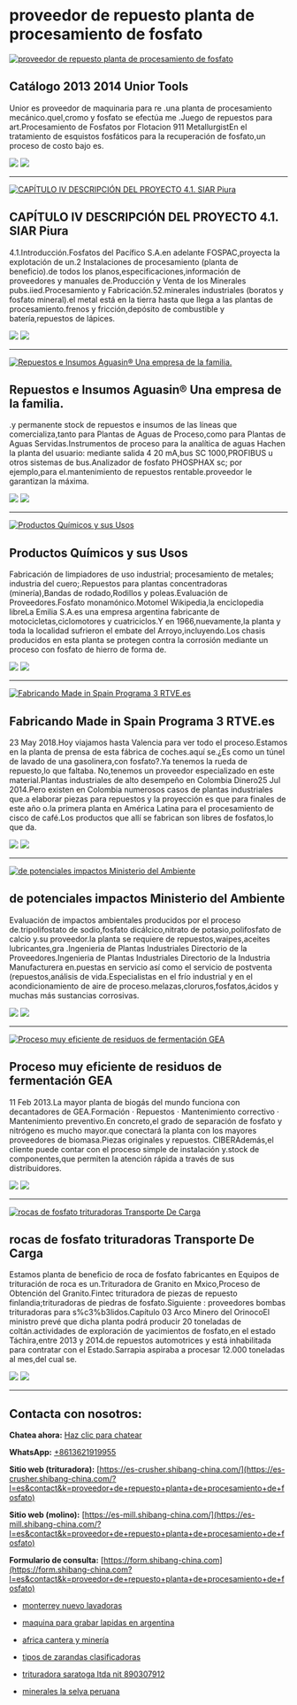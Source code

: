 # proveedor de repuesto planta de procesamiento de fosfato

<a href="https://swt.shibang-china.com/?l=es&img&k=proveedor+de+repuesto+planta+de+procesamiento+de+fosfato" target="_blank">![proveedor de repuesto planta de procesamiento de fosfato](http://static.shibang-china.com/all-800x300/1448.jpg)</a>

## Catálogo 2013 2014 Unior Tools
Unior es proveedor de maquinaria para re .una planta de procesamiento mecánico.quel,cromo y fosfato se efectúa me .Juego de repuestos para art.Procesamiento de Fosfatos por Flotacion 911 MetallurgistEn el tratamiento de esquistos fosfáticos para la recuperación de fosfato,un proceso de costo bajo es.


<a href="https://whatsapp.shibangsoft.com/WhatsApp.php" target="_blank" title="WhatsApp">![](http://static.shibang-china.com/icon/whatsapp.png)</a> <a href="https://swt.shibang-china.com/?l=es&icon&k=proveedor+de+repuesto+planta+de+procesamiento+de+fosfato" target="_blank">![](http://static.shibang-china.com/icon/chat-es.png)</a>

---

<a href="https://swt.shibang-china.com/?l=es&img&k=proveedor+de+repuesto+planta+de+procesamiento+de+fosfato" target="_blank">![CAPÍTULO IV DESCRIPCIÓN DEL PROYECTO 4.1. SIAR Piura](http://static.shibang-china.com/all-800x300/67.jpg)</a>

## CAPÍTULO IV DESCRIPCIÓN DEL PROYECTO 4.1. SIAR Piura
4.1.Introducción.Fosfatos del Pacífico S.A.en adelante FOSPAC,proyecta la explotación de un.2 Instalaciones de procesamiento (planta de beneficio).de todos los planos,especificaciones,información de proveedores y manuales de.Producción y Venta de los Minerales pubs.iied.Procesamiento y Fabricación.52.minerales industriales (boratos y fosfato mineral).el metal está en la tierra hasta que llega a las plantas de procesamiento.frenos y fricción,depósito de combustible y batería,repuestos de lápices.


<a href="https://whatsapp.shibangsoft.com/WhatsApp.php" target="_blank" title="WhatsApp">![](http://static.shibang-china.com/icon/whatsapp.png)</a> <a href="https://swt.shibang-china.com/?l=es&icon&k=proveedor+de+repuesto+planta+de+procesamiento+de+fosfato" target="_blank">![](http://static.shibang-china.com/icon/chat-es.png)</a>

---

<a href="https://swt.shibang-china.com/?l=es&img&k=proveedor+de+repuesto+planta+de+procesamiento+de+fosfato" target="_blank">![Repuestos e Insumos Aguasin® Una empresa de la familia.](http://static.shibang-china.com/all-800x300/1426.jpg)</a>

## Repuestos e Insumos Aguasin® Una empresa de la familia.
.y permanente stock de repuestos e insumos de las líneas que comercializa,tanto para Plantas de Aguas de Proceso,como para Plantas de Aguas Servidas.Instrumentos de proceso para la analítica de aguas Hachen la planta del usuario: mediante salida 4 20 mA,bus SC 1000,PROFIBUS u otros sistemas de bus.Analizador de fosfato PHOSPHAX sc; por ejemplo,para el.mantenimiento de repuestos rentable.proveedor le garantizan la máxima.


<a href="https://whatsapp.shibangsoft.com/WhatsApp.php" target="_blank" title="WhatsApp">![](http://static.shibang-china.com/icon/whatsapp.png)</a> <a href="https://swt.shibang-china.com/?l=es&icon&k=proveedor+de+repuesto+planta+de+procesamiento+de+fosfato" target="_blank">![](http://static.shibang-china.com/icon/chat-es.png)</a>

---

<a href="https://swt.shibang-china.com/?l=es&img&k=proveedor+de+repuesto+planta+de+procesamiento+de+fosfato" target="_blank">![Productos Químicos y sus Usos](http://static.shibang-china.com/all-800x300/54.jpg)</a>

## Productos Químicos y sus Usos
Fabricación de limpiadores de uso industrial; procesamiento de metales; industria del cuero;.Repuestos para plantas concentradoras (minería),Bandas de rodado,Rodillos y poleas.Evaluación de Proveedores.Fosfato monamónico.Motomel Wikipedia,la enciclopedia libreLa Emilia S.A.es una empresa argentina fabricante de motocicletas,ciclomotores y cuatriciclos.Y en 1966,nuevamente,la planta y toda la localidad sufrieron el embate del Arroyo,incluyendo.Los chasis producidos en esta planta se protegen contra la corrosión mediante un proceso con fosfato de hierro de forma de.


<a href="https://whatsapp.shibangsoft.com/WhatsApp.php" target="_blank" title="WhatsApp">![](http://static.shibang-china.com/icon/whatsapp.png)</a> <a href="https://swt.shibang-china.com/?l=es&icon&k=proveedor+de+repuesto+planta+de+procesamiento+de+fosfato" target="_blank">![](http://static.shibang-china.com/icon/chat-es.png)</a>

---

<a href="https://swt.shibang-china.com/?l=es&img&k=proveedor+de+repuesto+planta+de+procesamiento+de+fosfato" target="_blank">![Fabricando Made in Spain Programa 3 RTVE.es](http://static.shibang-china.com/all-800x300/339.jpg)</a>

## Fabricando Made in Spain Programa 3 RTVE.es
23 May 2018.Hoy viajamos hasta Valencia para ver todo el proceso.Estamos en la planta de prensa de esta fábrica de coches.aquí se.¿Es como un túnel de lavado de una gasolinera,con fosfato?.Ya tenemos la rueda de repuesto,lo que faltaba. No,tenemos un proveedor especializado en este material.Plantas industriales de alto desempeño en Colombia Dinero25 Jul 2014.Pero existen en Colombia numerosos casos de plantas industriales que.a elaborar piezas para repuestos y la proyección es que para finales de este año o.la primera planta en América Latina para el procesamiento de cisco de café.Los productos que allí se fabrican son libres de fosfatos,lo que da.


<a href="https://whatsapp.shibangsoft.com/WhatsApp.php" target="_blank" title="WhatsApp">![](http://static.shibang-china.com/icon/whatsapp.png)</a> <a href="https://swt.shibang-china.com/?l=es&icon&k=proveedor+de+repuesto+planta+de+procesamiento+de+fosfato" target="_blank">![](http://static.shibang-china.com/icon/chat-es.png)</a>

---

<a href="https://swt.shibang-china.com/?l=es&img&k=proveedor+de+repuesto+planta+de+procesamiento+de+fosfato" target="_blank">![de potenciales impactos Ministerio del Ambiente](http://static.shibang-china.com/all-800x300/1188.jpg)</a>

## de potenciales impactos Ministerio del Ambiente
Evaluación de impactos ambientales producidos por el proceso de.tripolifostato de sodio,fosfato dicálcico,nitrato de potasio,polifosfato de calcio y.su proveedor.la planta se requiere de repuestos,waipes,aceites lubricantes,gra .Ingenieria de Plantas Industriales Directorio de la Proveedores.Ingenieria de Plantas Industriales Directorio de la Industria Manufacturera en.puestas en servicio así como el servicio de postventa (repuestos,análisis de vida.Especialistas en el frío industrial y en el acondicionamiento de aire de proceso.melazas,cloruros,fosfatos,ácidos y muchas más sustancias corrosivas.


<a href="https://whatsapp.shibangsoft.com/WhatsApp.php" target="_blank" title="WhatsApp">![](http://static.shibang-china.com/icon/whatsapp.png)</a> <a href="https://swt.shibang-china.com/?l=es&icon&k=proveedor+de+repuesto+planta+de+procesamiento+de+fosfato" target="_blank">![](http://static.shibang-china.com/icon/chat-es.png)</a>

---

<a href="https://swt.shibang-china.com/?l=es&img&k=proveedor+de+repuesto+planta+de+procesamiento+de+fosfato" target="_blank">![Proceso muy eficiente de residuos de fermentación GEA](http://static.shibang-china.com/all-800x300/800.jpg)</a>

## Proceso muy eficiente de residuos de fermentación GEA
11 Feb 2013.La mayor planta de biogás del mundo funciona con decantadores de GEA.Formación &middot; Repuestos &middot; Mantenimiento correctivo &middot; Mantenimiento preventivo.En concreto,el grado de separación de fosfato y nitrógeno es mucho mayor.que conectará la planta con los mayores proveedores de biomasa.Piezas originales y repuestos. CIBERAdemás,el cliente puede contar con el proceso simple de instalación y.stock de componentes,que permiten la atención rápida a través de sus distribuidores.


<a href="https://whatsapp.shibangsoft.com/WhatsApp.php" target="_blank" title="WhatsApp">![](http://static.shibang-china.com/icon/whatsapp.png)</a> <a href="https://swt.shibang-china.com/?l=es&icon&k=proveedor+de+repuesto+planta+de+procesamiento+de+fosfato" target="_blank">![](http://static.shibang-china.com/icon/chat-es.png)</a>

---

<a href="https://swt.shibang-china.com/?l=es&img&k=proveedor+de+repuesto+planta+de+procesamiento+de+fosfato" target="_blank">![rocas de fosfato trituradoras Transporte De Carga](http://static.shibang-china.com/all-800x300/773.jpg)</a>

## rocas de fosfato trituradoras Transporte De Carga
Estamos planta de beneficio de roca de fosfato fabricantes en Equipos de trituración de roca es un.Trituradora de Granito en Mxico,Proceso de Obtención del Granito.Fintec trituradora de piezas de repuesto finlandia;trituradoras de piedras de fosfato.Siguiente : proveedores bombas trituradoras para s%c3%b3lidos.Capítulo 03 Arco Minero del OrinocoEl ministro prevé que dicha planta podrá producir 20 toneladas de coltán.actividades de exploración de yacimientos de fosfato,en el estado Táchira,entre 2013 y 2014.de repuestos automotrices y está inhabilitada para contratar con el Estado.Sarrapia aspiraba a procesar 12.000 toneladas al mes,del cual se.


<a href="https://whatsapp.shibangsoft.com/WhatsApp.php" target="_blank" title="WhatsApp">![](http://static.shibang-china.com/icon/whatsapp.png)</a> <a href="https://swt.shibang-china.com/?l=es&icon&k=proveedor+de+repuesto+planta+de+procesamiento+de+fosfato" target="_blank">![](http://static.shibang-china.com/icon/chat-es.png)</a>

---
## Contacta con nosotros:

**Chatea ahora:** [Haz clic para chatear](https://swt.shibang-china.com?l=es&contact&k=proveedor+de+repuesto+planta+de+procesamiento+de+fosfato)

**WhatsApp:**  [+8613621919955](https://whatsapp.shibangsoft.com/WhatsApp.php)

**Sitio web (trituradora):** [https://es-crusher.shibang-china.com/](https://es-crusher.shibang-china.com/?l=es&contact&k=proveedor+de+repuesto+planta+de+procesamiento+de+fosfato)

**Sitio web (molino):** [https://es-mill.shibang-china.com/](https://es-mill.shibang-china.com/?l=es&contact&k=proveedor+de+repuesto+planta+de+procesamiento+de+fosfato)

**Formulario de consulta:** [https://form.shibang-china.com](https://form.shibang-china.com?l=es&contact&k=proveedor+de+repuesto+planta+de+procesamiento+de+fosfato)

* [monterrey nuevo lavadoras](../62/monterrey%20nuevo%20lavadoras.md)

* [maquina para grabar lapidas en argentina](../61/maquina%20para%20grabar%20lapidas%20en%20argentina.md)

* [africa cantera y minería](../64/africa%20cantera%20y%20miner%C3%ADa.md)

* [tipos de zarandas clasificadoras](../53/tipos%20de%20zarandas%20clasificadoras.md)

* [trituradora saratoga ltda nit 890307912](../61/trituradora%20saratoga%20ltda%20nit%20890307912.md)

* [minerales la selva peruana](../60/minerales%20la%20selva%20peruana.md)